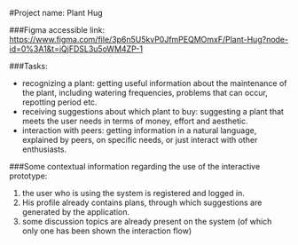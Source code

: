 #Project name: Plant Hug   

###Figma accessible link:
https://www.figma.com/file/3p6n5U5kvP0JfmPEQMOmxF/Plant-Hug?node-id=0%3A1&t=iQjFDSL3u5oWM4ZP-1    

###Tasks:
* recognizing a plant: getting useful information about the maintenance of the plant, including watering frequencies, problems that can occur, repotting period etc.
* receiving suggestions about which plant to buy: suggesting a plant that meets the user needs in terms of money, effort and aesthetic.
* interaction with peers: getting information in a natural language, explained by peers, on specific needs, or just interact with other enthusiasts.

###Some contextual information regarding the use of the interactive prototype:
1. the user who is using the system is registered and logged in. 
2. His profile already contains plans, through which suggestions are generated by the application.  
3. some discussion topics are already present on the system (of which only one has been shown the interaction flow)
